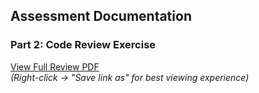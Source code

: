 ## Assessment Documentation

### Part 2: Code Review Exercise
[View Full Review PDF](./Code_Review_Exercise.pdf)  
*(Right-click → "Save link as" for best viewing experience)*